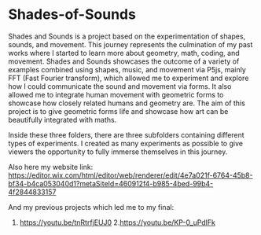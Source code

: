 # Shades-of-Sounds
Shades and Sounds is a project based on the experimentation of shapes, sounds, and movement. This journey represents the culmination of my past works where I started to learn more about geometry, math, coding, and movement. 
Shades and Sounds showcases the outcome of a variety of examples combined using shapes, music, and movement via P5js, 
mainly FFT (Fast Fourier transform), which allowed me to experiment and explore how I could communicate the sound and movement via forms. It also allowed me to integrate human movement with geometric forms to showcase how closely related humans and geometry are. The aim of this project is to give geometric forms life and showcase how art can be beautifully integrated with maths. 

Inside these three folders, there are three subfolders containing different types of experiments. I created as many experiments as possible to give viewers the opportunity to fully immerse themselves in this journey.

Also here my website link: https://editor.wix.com/html/editor/web/renderer/edit/4e7a021f-6764-45b8-bf34-b4ca053040d1?metaSiteId=460912f4-b985-4bed-99b4-4f2844833157

And my previous projects which led me to my final: 
1. https://youtu.be/tnRtrfjEUJ0
2.https://youtu.be/KP-0_uPdlFk
